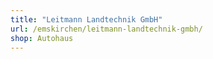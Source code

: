 ```yaml
---
title: "Leitmann Landtechnik GmbH"
url: /emskirchen/leitmann-landtechnik-gmbh/
shop: Autohaus
---
```


